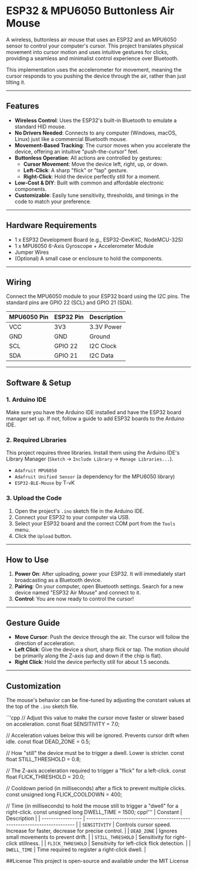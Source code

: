 # ESP32 & MPU6050 Buttonless Air Mouse

A wireless, buttonless air mouse that uses an ESP32 and an MPU6050 sensor to control your computer's cursor. This project translates physical movement into cursor motion and uses intuitive gestures for clicks, providing a seamless and minimalist control experience over Bluetooth.

This implementation uses the accelerometer for movement, meaning the cursor responds to you pushing the device through the air, rather than just tilting it.

---

## Features

* **Wireless Control**: Uses the ESP32's built-in Bluetooth to emulate a standard HID mouse.
* **No Drivers Needed**: Connects to any computer (Windows, macOS, Linux) just like a commercial Bluetooth mouse.
* **Movement-Based Tracking**: The cursor moves when you accelerate the device, offering an intuitive "push-the-cursor" feel.
* **Buttonless Operation**: All actions are controlled by gestures:
    * **Cursor Movement**: Move the device left, right, up, or down.
    * **Left-Click**: A sharp "flick" or "tap" gesture.
    * **Right-Click**: Hold the device perfectly still for a moment.
* **Low-Cost & DIY**: Built with common and affordable electronic components.
* **Customizable**: Easily tune sensitivity, thresholds, and timings in the code to match your preference.

---

## Hardware Requirements

* 1 x ESP32 Development Board (e.g., ESP32-DevKitC, NodeMCU-32S)
* 1 x MPU6050 6-Axis Gyroscope + Accelerometer Module
* Jumper Wires
* (Optional) A small case or enclosure to hold the components.

---

## Wiring

Connect the MPU6050 module to your ESP32 board using the I2C pins. The standard pins are GPIO 22 (SCL) and GPIO 21 (SDA).

| MPU6050 Pin | ESP32 Pin | Description |
| :---------- | :-------- | :---------- |
| VCC         | 3V3       | 3.3V Power  |
| GND         | GND       | Ground      |
| SCL         | GPIO 22   | I2C Clock   |
| SDA         | GPIO 21   | I2C Data    |

---

## Software & Setup

### 1. Arduino IDE

Make sure you have the Arduino IDE installed and have the ESP32 board manager set up. If not, follow a guide to add ESP32 boards to the Arduino IDE.

### 2. Required Libraries

This project requires three libraries. Install them using the Arduino IDE's Library Manager (`Sketch` -> `Include Library` -> `Manage Libraries...`).

* `Adafruit MPU6050`
* `Adafruit Unified Sensor` (a dependency for the MPU6050 library)
* `ESP32-BLE-Mouse` by T-vK

### 3. Upload the Code

1.  Open the project's `.ino` sketch file in the Arduino IDE.
2.  Connect your ESP32 to your computer via USB.
3.  Select your ESP32 board and the correct COM port from the `Tools` menu.
4.  Click the `Upload` button.

---

## How to Use

1.  **Power On**: After uploading, power your ESP32. It will immediately start broadcasting as a Bluetooth device.
2.  **Pairing**: On your computer, open Bluetooth settings. Search for a new device named "ESP32 Air Mouse" and connect to it.
3.  **Control**: You are now ready to control the cursor!

---

## Gesture Guide

* **Move Cursor**: Push the device through the air. The cursor will follow the direction of acceleration.
* **Left Click**: Give the device a short, sharp flick or tap. The motion should be primarily along the Z-axis (up and down if the chip is flat).
* **Right Click**: Hold the device perfectly still for about 1.5 seconds.

---

## Customization

The mouse's behavior can be fine-tuned by adjusting the constant values at the top of the `.ino` sketch file.

``'cpp
// Adjust this value to make the cursor move faster or slower based on acceleration.
const float SENSITIVITY = 7.0;

// Acceleration values below this will be ignored. Prevents cursor drift when idle.
const float DEAD_ZONE = 0.5;

// How "still" the device must be to trigger a dwell. Lower is stricter.
const float STILL_THRESHOLD = 0.8;

// The Z-axis acceleration required to trigger a "flick" for a left-click.
const float FLICK_THRESHOLD = 20.0;

// Cooldown period (in milliseconds) after a flick to prevent multiple clicks.
const unsigned long FLICK_COOLDOWN = 400;

// Time (in milliseconds) to hold the mouse still to trigger a "dwell" for a right-click.
const unsigned long DWELL_TIME = 1500;
cpp!'''
| Constant          | Description                                                               |
| ----------------- | ------------------------------------------------------------------------- |
| `SENSITIVITY`     | Controls cursor speed. Increase for faster, decrease for precise control. |
| `DEAD_ZONE`       | Ignores small movements to prevent drift.                                 |
| `STILL_THRESHOLD` | Sensitivity for right-click stillness.                                    |
| `FLICK_THRESHOLD` | Sensitivity for left-click flick detection.                               |
| `DWELL_TIME`      | Time required to register a right-click dwell.                            |

##License
This project is open-source and available under the MIT License
